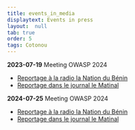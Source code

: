 ```yaml
---
title: events_in_media
displaytext: Events in press
layout:  null
tab: true
order: 5
tags: Cotonou
---
```


**2023-07-19** Meeting OWASP 2024
 <ul>
  <li>
   <a href="assets/images/ATELIER-OWASP-JUILLET-2024-19-07-2024.mp3" type="audio/mpeg">
   Reportage à la radio la Nation du Bénin
   </a
  </li>
  <li>
   <a href="assets/images/ATELIER-OWASP-JUILLET-2024-19-07-2024.mp3" type="audio/mpeg">
   Reportage dans le journal le Matinal
   </a
  </li>
 </ul>
 
**2024-07-25** Meeting OWASP 2024
 <ul>
  <li>
   <a href="assets/images/ATELIER-OWASP-JUILLET-2024-19-07-2024.mp3" type="audio/mpeg">
   Reportage à la radio la Nation du Bénin
   </a
  </li>
  <li>
   <a href="assets/images/ATELIER-OWASP-JUILLET-2024-19-07-2024.mp3" type="audio/mpeg">
   Reportage dans le journal le Matinal
   </a
  </li>
 </ul>
